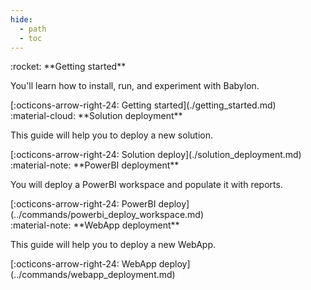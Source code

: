 ```yaml
---
hide:
  - path
  - toc
---
```

  
<main class="grid" markdown>

<article markdown>
<div class="text" markdown>
:rocket: **Getting started**

You'll learn how to install, run, and experiment with Babylon.

<footer markdown>
[:octicons-arrow-right-24: Getting started](./getting_started.md)
</footer>
</div>
</article>

<article markdown>
<div class="text" markdown>
:material-cloud: **Solution deployment**

This guide will help you to deploy a new solution.

<footer markdown>
[:octicons-arrow-right-24: Solution deploy](./solution_deployment.md)
</footer>
</div>

</article>

<article markdown>
<div class="text" markdown>
:material-note: **PowerBI deployment**

You will deploy a PowerBI workspace and populate it with reports.

<footer markdown>
[:octicons-arrow-right-24: PowerBI deploy](../commands/powerbi_deploy_workspace.md)
</footer>
</div>

</article>

<article markdown>
<div class="text" markdown>
:material-note: **WebApp deployment**

This guide will help you to deploy a new WebApp.

<footer markdown>
[:octicons-arrow-right-24: WebApp deploy](../commands/webapp_deployment.md)
</footer>
</div>

</article>

</main>

